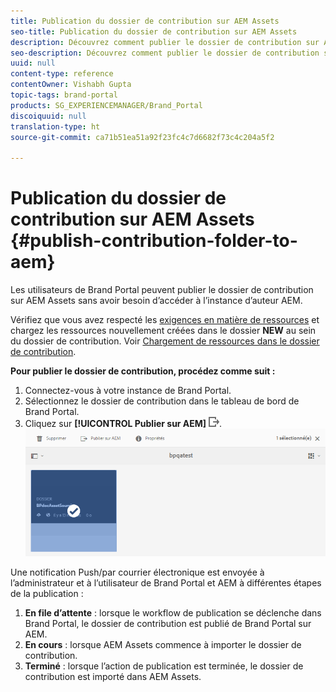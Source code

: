 ```yaml
---
title: Publication du dossier de contribution sur AEM Assets
seo-title: Publication du dossier de contribution sur AEM Assets
description: Découvrez comment publier le dossier de contribution sur AEM Assets dans Brand Portal.
seo-description: Découvrez comment publier le dossier de contribution sur AEM Assets dans Brand Portal.
uuid: null
content-type: reference
contentOwner: Vishabh Gupta
topic-tags: brand-portal
products: SG_EXPERIENCEMANAGER/Brand_Portal
discoiquuid: null
translation-type: ht
source-git-commit: ca71b51ea51a92f23fc4c7d6682f73c4c204a5f2

---
```



# Publication du dossier de contribution sur AEM Assets {#publish-contribution-folder-to-aem}

Les utilisateurs de Brand Portal peuvent publier le dossier de contribution sur AEM Assets sans avoir besoin d’accéder à l’instance d’auteur AEM.

Vérifiez que vous avez respecté les [exigences en matière de ressources](brand-portal-download-asset-requirements.md) et chargez les ressources nouvellement créées dans le dossier **NEW** au sein du dossier de contribution. Voir [Chargement de ressources dans le dossier de contribution](brand-portal-upload-assets-to-contribution-folder.md).

**Pour publier le dossier de contribution, procédez comme suit :**

1. Connectez-vous à votre instance de Brand Portal.
1. Sélectionnez le dossier de contribution dans le tableau de bord de Brand Portal.
1. Cliquez sur **[!UICONTROL Publier sur AEM]** ![](assets/export.png).
   ![](assets/publish-contribution-folder-to-aem.png)

Une notification Push/par courrier électronique est envoyée à l’administrateur et à l’utilisateur de Brand Portal et AEM à différentes étapes de la publication :
1. **En file d’attente** : lorsque le workflow de publication se déclenche dans Brand Portal, le dossier de contribution est publié de Brand Portal sur AEM.
1. **En cours** : lorsque AEM Assets commence à importer le dossier de contribution.
1. **Terminé** : lorsque l’action de publication est terminée, le dossier de contribution est importé dans AEM Assets.


